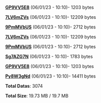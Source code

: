 [**GP9VV5E8**](/data/GP9VV5E8.txt) (06/01/23 - 10:10)- 1203 bytes

[**7LV6mZVs**](/data/7LV6mZVs.txt) (06/01/23 - 10:10)- 12209 bytes

[**9PmMVbUS**](/data/9PmMVbUS.txt) (06/01/23 - 10:10)- 2712 bytes

[**7LV6mZVs**](/data/7LV6mZVs.txt) (06/01/23 - 10:10)- 12209 bytes

[**9PmMVbUS**](/data/9PmMVbUS.txt) (06/01/23 - 10:10)- 2712 bytes

[**Sg7AZG7N**](/data/Sg7AZG7N.txt) (06/01/23 - 10:10)- 1783 bytes

[**GP9VV5E8**](/data/GP9VV5E8.txt) (06/01/23 - 10:10)- 1203 bytes

[**Py8W3gNd**](/data/Py8W3gNd.txt) (06/01/23 - 10:10)- 14411 bytes

**Total Datas**: 3074

**Total Size**: 19.73 MB / 19.7 MB